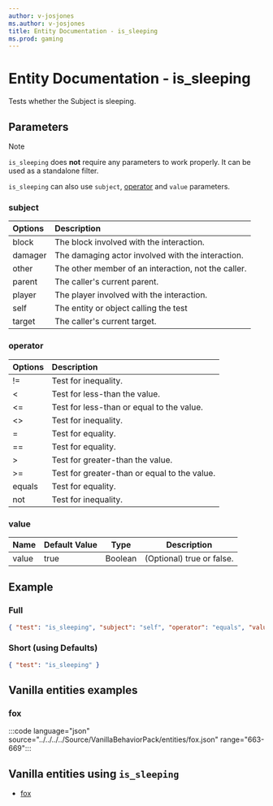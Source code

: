 ```yaml
---
author: v-josjones
ms.author: v-josjones
title: Entity Documentation - is_sleeping
ms.prod: gaming
---
```


# Entity Documentation - is_sleeping

Tests whether the Subject is sleeping.

## Parameters

> [!Note]
> `is_sleeping` does **not** require any parameters to work properly. It can be used as a standalone filter.
>
> `is_sleeping` can also use `subject`, [operator](../Definitions/NestedTables/operator.md) and `value` parameters.

### subject

| Options| Description |
|:-----------|:-----------|
| block| The block involved with the interaction. |
| damager| The damaging actor involved with the interaction. |
| other| The other member of an interaction, not the caller. |
| parent| The caller's current parent. |
| player| The player involved with the interaction. |
| self| The entity or object calling the test |
| target| The caller's current target. |

### operator

| Options| Description |
|:-----------|:-----------|
| !=| Test for inequality. |
| <| Test for less-than the value. |
| <=| Test for less-than or equal to the value. |
| <>| Test for inequality. |
| =| Test for equality. |
| ==| Test for equality. |
| >| Test for greater-than the value. |
| >=| Test for greater-than or equal to the value. |
| equals| Test for equality. |
| not| Test for inequality. |

### value

|Name |Default Value  |Type  |Description  |
|---------|---------|---------|---------|
|value |true |Boolean |(Optional) true or false. |

## Example

### Full

```json
{ "test": "is_sleeping", "subject": "self", "operator": "equals", "value": "true"}
```

### Short (using Defaults)

```json
{ "test": "is_sleeping" }
```

## Vanilla entities examples

### fox

:::code language="json" source="../../../../Source/VanillaBehaviorPack/entities/fox.json" range="663-669":::

## Vanilla entities using `is_sleeping`

- [fox](../../../../Source/VanillaBehaviorPack_Snippets/entities/fox.md)
